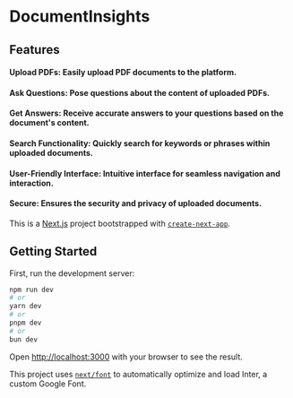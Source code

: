 
# DocumentInsights

## Features
#### Upload PDFs: Easily upload PDF documents to the platform.
#### Ask Questions: Pose questions about the content of uploaded PDFs.
#### Get Answers: Receive accurate answers to your questions based on the document's content.
#### Search Functionality: Quickly search for keywords or phrases within uploaded documents.
#### User-Friendly Interface: Intuitive interface for seamless navigation and interaction.
#### Secure: Ensures the security and privacy of uploaded documents.

This is a [Next.js](https://nextjs.org/) project bootstrapped with [`create-next-app`](https://github.com/vercel/next.js/tree/canary/packages/create-next-app).

## Getting Started

First, run the development server:

```bash
npm run dev
# or
yarn dev
# or
pnpm dev
# or
bun dev
```

Open [http://localhost:3000](http://localhost:3000) with your browser to see the result.

This project uses [`next/font`](https://nextjs.org/docs/basic-features/font-optimization) to automatically optimize and load Inter, a custom Google Font.